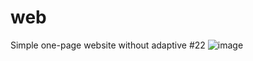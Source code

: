 # web
Simple one-page website without adaptive #22
![image](https://user-images.githubusercontent.com/75533611/190874074-09602b57-0ebb-4605-96e8-535c52d87026.png)
